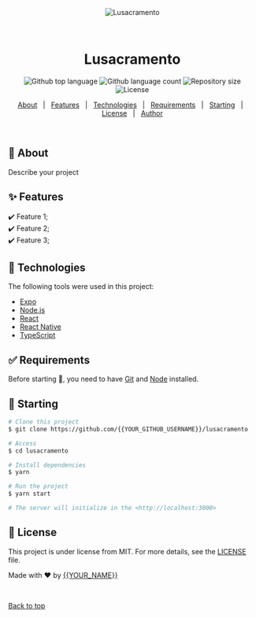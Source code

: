 <div align="center" id="top"> 
  <img src="./.github/app.gif" alt="Lusacramento" />

  &#xa0;

  <!-- <a href="https://lusacramento.netlify.app">Demo</a> -->
</div>

<h1 align="center">Lusacramento</h1>

<p align="center">
  <img alt="Github top language" src="https://img.shields.io/github/languages/top/{{YOUR_GITHUB_USERNAME}}/lusacramento?color=56BEB8">

  <img alt="Github language count" src="https://img.shields.io/github/languages/count/{{YOUR_GITHUB_USERNAME}}/lusacramento?color=56BEB8">

  <img alt="Repository size" src="https://img.shields.io/github/repo-size/{{YOUR_GITHUB_USERNAME}}/lusacramento?color=56BEB8">

  <img alt="License" src="https://img.shields.io/github/license/{{YOUR_GITHUB_USERNAME}}/lusacramento?color=56BEB8">

  <!-- <img alt="Github issues" src="https://img.shields.io/github/issues/{{YOUR_GITHUB_USERNAME}}/lusacramento?color=56BEB8" /> -->

  <!-- <img alt="Github forks" src="https://img.shields.io/github/forks/{{YOUR_GITHUB_USERNAME}}/lusacramento?color=56BEB8" /> -->

  <!-- <img alt="Github stars" src="https://img.shields.io/github/stars/{{YOUR_GITHUB_USERNAME}}/lusacramento?color=56BEB8" /> -->
</p>

<!-- Status -->

<!-- <h4 align="center"> 
	🚧  Lusacramento 🚀 Under construction...  🚧
</h4> 

<hr> -->

<p align="center">
  <a href="#dart-about">About</a> &#xa0; | &#xa0; 
  <a href="#sparkles-features">Features</a> &#xa0; | &#xa0;
  <a href="#rocket-technologies">Technologies</a> &#xa0; | &#xa0;
  <a href="#white_check_mark-requirements">Requirements</a> &#xa0; | &#xa0;
  <a href="#checkered_flag-starting">Starting</a> &#xa0; | &#xa0;
  <a href="#memo-license">License</a> &#xa0; | &#xa0;
  <a href="https://github.com/{{YOUR_GITHUB_USERNAME}}" target="_blank">Author</a>
</p>

<br>

## :dart: About ##

Describe your project

## :sparkles: Features ##

:heavy_check_mark: Feature 1;\
:heavy_check_mark: Feature 2;\
:heavy_check_mark: Feature 3;

## :rocket: Technologies ##

The following tools were used in this project:

- [Expo](https://expo.io/)
- [Node.js](https://nodejs.org/en/)
- [React](https://pt-br.reactjs.org/)
- [React Native](https://reactnative.dev/)
- [TypeScript](https://www.typescriptlang.org/)

## :white_check_mark: Requirements ##

Before starting :checkered_flag:, you need to have [Git](https://git-scm.com) and [Node](https://nodejs.org/en/) installed.

## :checkered_flag: Starting ##

```bash
# Clone this project
$ git clone https://github.com/{{YOUR_GITHUB_USERNAME}}/lusacramento

# Access
$ cd lusacramento

# Install dependencies
$ yarn

# Run the project
$ yarn start

# The server will initialize in the <http://localhost:3000>
```

## :memo: License ##

This project is under license from MIT. For more details, see the [LICENSE](LICENSE.md) file.


Made with :heart: by <a href="https://github.com/{{YOUR_GITHUB_USERNAME}}" target="_blank">{{YOUR_NAME}}</a>

&#xa0;

<a href="#top">Back to top</a>
